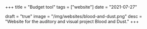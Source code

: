 +++
title = "Budget tool"
tags = ["website"]
date = "2021-07-27"

draft = "true"
image = "/img/websites/blood-and-dust.png"
desc = "Website for the auditory and visual project Blood and Dust."
+++
